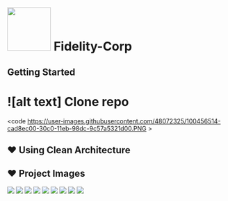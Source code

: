 # <img src="https://user-images.githubusercontent.com/48072325/100456365-877e7d80-30c0-11eb-8582-843a40ec9f0c.png" weight="50" height="100" > Fidelity-Corp
##  Getting Started

# ![alt text] Clone repo
<code https://user-images.githubusercontent.com/48072325/100456514-cad8ec00-30c0-11eb-98dc-9c57a5321d00.PNG >

## :heart: Using Clean Architecture
## :heart: Project Images

<img src="https://user-images.githubusercontent.com/48072325/100456514-cad8ec00-30c0-11eb-98dc-9c57a5321d00.PNG" >
<img src="https://user-images.githubusercontent.com/48072325/100457111-bd703180-30c1-11eb-86cd-4ef7e73fd6c8.PNG">
<img src="https://user-images.githubusercontent.com/48072325/100457240-f90afb80-30c1-11eb-973f-ca521f6d7135.PNG">
<img src="https://user-images.githubusercontent.com/48072325/100457244-fad4bf00-30c1-11eb-9f12-d36416f9b1a5.PNG">
<img src="https://user-images.githubusercontent.com/48072325/100457247-fc9e8280-30c1-11eb-9fb8-c8bcdfdf6f67.PNG">
<img src="https://user-images.githubusercontent.com/48072325/100457248-fdcfaf80-30c1-11eb-9369-9c17ab6a3035.PNG">
<img src="https://user-images.githubusercontent.com/48072325/100457250-fe684600-30c1-11eb-9d25-d44904763242.PNG">
<img src="https://user-images.githubusercontent.com/48072325/100457253-ff997300-30c1-11eb-980e-58ee89c7ecc4.PNG">
<img src="https://user-images.githubusercontent.com/48072325/100457256-00320980-30c2-11eb-9db9-27f1c6edda3f.PNG">



